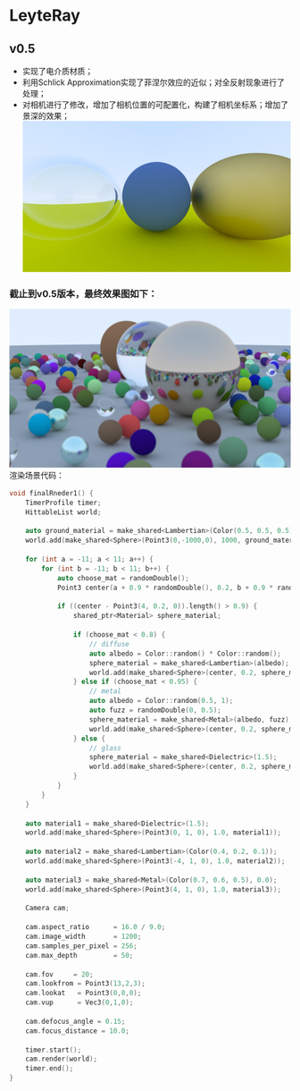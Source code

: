 # LeyteRay

## v0.5
- 实现了电介质材质；
- 利用Schlick Approximation实现了菲涅尔效应的近似；对全反射现象进行了处理；
- 对相机进行了修改，增加了相机位置的可配置化，构建了相机坐标系；增加了景深的效果；
  ![image7.png](result/image7.png)


### 截止到v0.5版本，最终效果图如下：
![image_final2.png](result/image_final2.png)
渲染场景代码：
```cpp
void finalRneder1() {
    TimerProfile timer;
    HittableList world;

    auto ground_material = make_shared<Lambertian>(Color(0.5, 0.5, 0.5));
    world.add(make_shared<Sphere>(Point3(0,-1000,0), 1000, ground_material));

    for (int a = -11; a < 11; a++) {
        for (int b = -11; b < 11; b++) {
            auto choose_mat = randomDouble();
            Point3 center(a + 0.9 * randomDouble(), 0.2, b + 0.9 * randomDouble());

            if ((center - Point3(4, 0.2, 0)).length() > 0.9) {
                shared_ptr<Material> sphere_material;

                if (choose_mat < 0.8) {
                    // diffuse
                    auto albedo = Color::random() * Color::random();
                    sphere_material = make_shared<Lambertian>(albedo);
                    world.add(make_shared<Sphere>(center, 0.2, sphere_material));
                } else if (choose_mat < 0.95) {
                    // metal
                    auto albedo = Color::random(0.5, 1);
                    auto fuzz = randomDouble(0, 0.5);
                    sphere_material = make_shared<Metal>(albedo, fuzz);
                    world.add(make_shared<Sphere>(center, 0.2, sphere_material));
                } else {
                    // glass
                    sphere_material = make_shared<Dielectric>(1.5);
                    world.add(make_shared<Sphere>(center, 0.2, sphere_material));
                }
            }
        }
    }

    auto material1 = make_shared<Dielectric>(1.5);
    world.add(make_shared<Sphere>(Point3(0, 1, 0), 1.0, material1));

    auto material2 = make_shared<Lambertian>(Color(0.4, 0.2, 0.1));
    world.add(make_shared<Sphere>(Point3(-4, 1, 0), 1.0, material2));

    auto material3 = make_shared<Metal>(Color(0.7, 0.6, 0.5), 0.0);
    world.add(make_shared<Sphere>(Point3(4, 1, 0), 1.0, material3));

    Camera cam;

    cam.aspect_ratio      = 16.0 / 9.0;
    cam.image_width       = 1200;
    cam.samples_per_pixel = 256;
    cam.max_depth         = 50;

    cam.fov     = 20;
    cam.lookfrom = Point3(13,2,3);
    cam.lookat   = Point3(0,0,0);
    cam.vup      = Vec3(0,1,0);

    cam.defocus_angle = 0.15;
    cam.focus_distance = 10.0;

    timer.start();
    cam.render(world);
    timer.end();
}
```

[//]: # (## v0.4)

[//]: # (- 实现了基础材质模型，包括 Lambertian 反射、金属反射和 Fuzz Reflection。)

[//]: # (![image5.png]&#40;result/image5.png&#41;)

[//]: # (![image6.png]&#40;result/image6.png&#41;)

[//]: # (## v0.3)

[//]: # (- 在 v0.2 的基础上重构了代码，增加了 `Camera` 类，将原来主函数中管理相机的代码移动到 `Camera` 类中。)

[//]: # (- 用多重采样实现了 `Anti-aliasing`。)

[//]: # (- 实现了一个简易的 TimeProfiler 对渲染的时间长度进行监测。)

[//]: # (- 实现了 Diffuse 材质，采用了Lambertian反射模型，并对结果进行 Gamma 校正)
